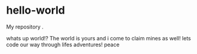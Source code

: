 # hello-world
My repository .

whats up world!? 
The world is yours and i come to claim mines as well!
lets code our way through lifes adventures! 
peace
